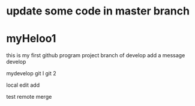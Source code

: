 # update some code in master branch
# myHeloo1
this  is my first github program project
branch of develop add a message 
develop

mydevelop
git l
git 2

local edit add

test remote merge